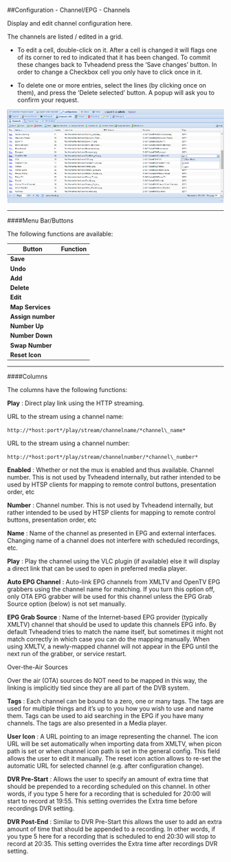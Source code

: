 ##Configuration - Channel/EPG - Channels

Display and edit channel configuration here.

The channels are listed / edited in a grid.

* To edit a cell, double-click on it. After a cell is changed it will
  flags one of its corner to red to indicated that it has been
  changed. To commit these changes back to Tvheadend press the ‘Save
  changes’ button. In order to change a Checkbox cell you only have to
  click once in it.

* To delete one or more entries, select the lines (by clicking once on
  them), and press the ‘Delete selected’ button. A popup will ask you
  to confirm your request.

!['Channels' Tab](docresources/channeltab.png)

---

####Menu Bar/Buttons

The following functions are available:

Button            | Function
------------------|---------
**Save**          |
**Undo**          |
**Add**           |
**Delete**        |
**Edit**          |
**Map Services**  |
**Assign number** |
**Number Up**     |
**Number Down**   |
**Swap Number**   |
**Reset Icon**    |

---

####Columns

The columns have the following functions:

**Play**
: Direct play link using the HTTP streaming.

  URL to the stream using a channel name:
  
  `http://*host:port*/play/stream/channelname/*channel\_name*`
    
  URL to the stream using a channel number:
  
  `http://*host:port*/play/stream/channelnumber/*channel\_number*`

**Enabled**
: Whether or not the mux is enabled and thus available.
  Channel number. This is not used by Tvheadend internally, but rather
  intended to be used by HTSP clients for mapping to remote control
  buttons, presentation order, etc

**Number**
: Channel number. This is not used by Tvheadend internally, but rather
  intended to be used by HTSP clients for mapping to remote control
  buttons, presentation order, etc

**Name**
: Name of the channel as presented in EPG and external interfaces.
  Changing name of a channel does not interfere with scheduled recordings,
  etc.

**Play**
: Play the channel using the VLC plugin (if available) else it will
  display a direct link that can be used to open in preferred media
  player.

**Auto EPG Channel**
: Auto-link EPG channels from XMLTV and OpenTV EPG grabbers using the
  channel name for matching. If you turn this option off, only OTA EPG
  grabber will be used for this channel unless the EPG Grab Source option
  (below) is not set manually.

**EPG Grab Source**
: Name of the Internet-based EPG provider (typically XMLTV) channel that
  should be used to update this channels EPG info. By default Tvheadend
  tries to match the name itself, but sometimes it might not match
  correctly in which case you can do the mapping manually. When using
  XMLTV, a newly-mapped channel will not appear in the EPG until the next
  run of the grabber, or service restart.

<div class="admonition tip">
<p class="admonition-title">Over-the-Air Sources</p>
<p>Over the air (OTA) sources do NOT need to be mapped in this way, the
linking is implicitly tied since they are all part of the DVB system.</p>
</div>   

**Tags**
: Each channel can be bound to a zero, one or many tags. The tags are used
  for multiple things and it’s up to you how you wish to use and name
  them. Tags can be used to aid searching in the EPG if you have many
  channels. The tags are also presented in a Media player.

**User Icon**
: A URL pointing to an image representing the channel. The icon URL will
  be set automatically when importing data from XMLTV, when picon path is
  set or when channel icon path is set in the general config. This field
  allows the user to edit it manually. The reset icon action allows to
  re-set the automatic URL for selected channel (e.g. after configuration
  change).

**DVR Pre-Start**
: Allows the user to specify an amount of extra time that should be
  prepended to a recording scheduled on this channel. In other words, if
  you type 5 here for a recording that is scheduled for 20:00 will start
  to record at 19:55. This setting overrides the Extra time before
  recordings DVR setting.

**DVR Post-End**
: Similar to DVR Pre-Start this allows the user to add an extra amount of
  time that should be appended to a recording. In other words, if you type
  5 here for a recording that is scheduled to end 20:30 will stop to
  record at 20:35. This setting overrides the Extra time after recordings
  DVR setting.
